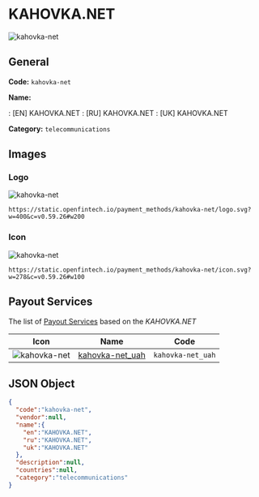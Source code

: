 
# KAHOVKA.NET 
![kahovka-net](https://static.openfintech.io/payment_methods/kahovka-net/logo.svg?w=400&c=v0.59.26#w200)  

## General 
**Code:** `kahovka-net` 
 
**Name:** 
 
:	[EN] KAHOVKA.NET 
:	[RU] KAHOVKA.NET 
:	[UK] KAHOVKA.NET 
 
**Category:** `telecommunications` 
 

## Images 

### Logo 
![kahovka-net](https://static.openfintech.io/payment_methods/kahovka-net/logo.svg?w=400&c=v0.59.26#w200)  

```
https://static.openfintech.io/payment_methods/kahovka-net/logo.svg?w=400&c=v0.59.26#w200
```  

### Icon 
![kahovka-net](https://static.openfintech.io/payment_methods/kahovka-net/icon.svg?w=278&c=v0.59.26#w100)  

```
https://static.openfintech.io/payment_methods/kahovka-net/icon.svg?w=278&c=v0.59.26#w100
```  

## Payout Services 
 
The list of [Payout Services](/payout-services/) based on the _KAHOVKA.NET_ 

|Icon|Name|Code| 
|:---:|:---:|:---:| 
|![kahovka-net](https://static.openfintech.io/payout_methods/kahovka-net/icon.svg?w=278&c=v0.59.26#w40) |[kahovka-net_uah](/payout-services/kahovka-net_uah/)|`kahovka-net_uah`| 
 

## JSON Object 

```json
{
  "code":"kahovka-net",
  "vendor":null,
  "name":{
    "en":"KAHOVKA.NET",
    "ru":"KAHOVKA.NET",
    "uk":"KAHOVKA.NET"
  },
  "description":null,
  "countries":null,
  "category":"telecommunications"
}
```  
